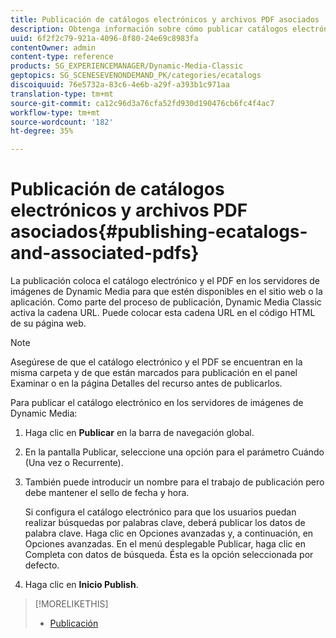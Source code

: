 ```yaml
---
title: Publicación de catálogos electrónicos y archivos PDF asociados
description: Obtenga información sobre cómo publicar catálogos electrónicos y archivos PDF asociados.
uuid: 6f2f2c79-921a-4096-8f80-24e69c8983fa
contentOwner: admin
content-type: reference
products: SG_EXPERIENCEMANAGER/Dynamic-Media-Classic
geptopics: SG_SCENESEVENONDEMAND_PK/categories/ecatalogs
discoiquuid: 76e5732a-83c6-4e6b-a29f-a393b1c971aa
translation-type: tm+mt
source-git-commit: ca12c96d3a76cfa52fd930d190476cb6fc4f4ac7
workflow-type: tm+mt
source-wordcount: '182'
ht-degree: 35%

---
```



# Publicación de catálogos electrónicos y archivos PDF asociados{#publishing-ecatalogs-and-associated-pdfs}

La publicación coloca el catálogo electrónico y el PDF en los servidores de imágenes de Dynamic Media para que estén disponibles en el sitio web o la aplicación. Como parte del proceso de publicación, Dynamic Media Classic activa la cadena URL. Puede colocar esta cadena URL en el código HTML de su página web.

>[!NOTE]
>
>Asegúrese de que el catálogo electrónico y el PDF se encuentran en la misma carpeta y de que están marcados para publicación en el panel Examinar o en la página Detalles del recurso antes de publicarlos.

Para publicar el catálogo electrónico en los servidores de imágenes de Dynamic Media:

1. Haga clic en **Publicar** en la barra de navegación global.
1. En la pantalla Publicar, seleccione una opción para el parámetro Cuándo (Una vez o Recurrente).
1. También puede introducir un nombre para el trabajo de publicación pero debe mantener el sello de fecha y hora.

   Si configura el catálogo electrónico para que los usuarios puedan realizar búsquedas por palabras clave, deberá publicar los datos de palabra clave. Haga clic en Opciones avanzadas y, a continuación, en Opciones avanzadas. En el menú desplegable Publicar, haga clic en Completa con datos de búsqueda. Ésta es la opción seleccionada por defecto.

1. Haga clic en **Inicio Publish**.

>[!MORELIKETHIS]
>
>* [Publicación](publishing-files.md)

